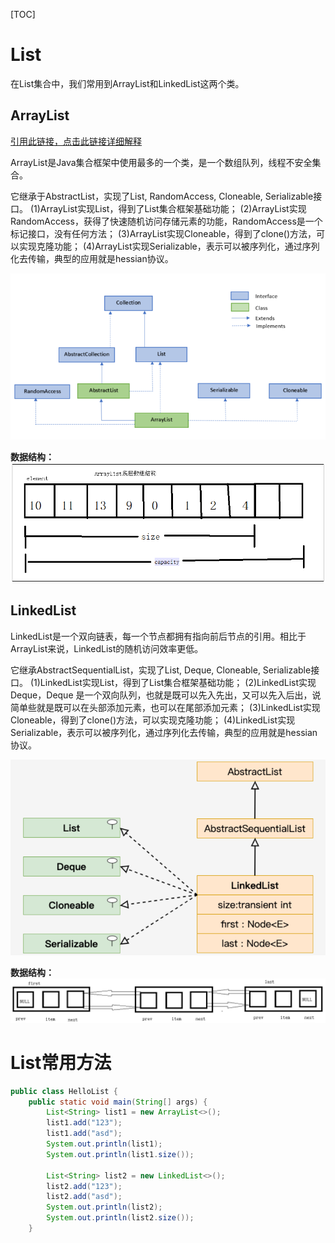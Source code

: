 [TOC]

# List

在List集合中，我们常用到ArrayList和LinkedList这两个类。

## ArrayList

[引用此链接，点击此链接详细解释](https://www.jianshu.com/p/25aa92f8d681)

ArrayList是Java集合框架中使用最多的一个类，是一个数组队列，线程不安全集合。

它继承于AbstractList，实现了List, RandomAccess, Cloneable, Serializable接口。
(1)ArrayList实现List，得到了List集合框架基础功能；
(2)ArrayList实现RandomAccess，获得了快速随机访问存储元素的功能，RandomAccess是一个标记接口，没有任何方法；
(3)ArrayList实现Cloneable，得到了clone()方法，可以实现克隆功能；
(4)ArrayList实现Serializable，表示可以被序列化，通过序列化去传输，典型的应用就是hessian协议。

![](./../../images/06ArrayList.png)

**数据结构：**
![](./../../images/06List.png)

## LinkedList

LinkedList是一个双向链表，每一个节点都拥有指向前后节点的引用。相比于ArrayList来说，LinkedList的随机访问效率更低。

它继承AbstractSequentialList，实现了List, Deque, Cloneable, Serializable接口。
(1)LinkedList实现List，得到了List集合框架基础功能；
(2)LinkedList实现Deque，Deque 是一个双向队列，也就是既可以先入先出，又可以先入后出，说简单些就是既可以在头部添加元素，也可以在尾部添加元素；
(3)LinkedList实现Cloneable，得到了clone()方法，可以实现克隆功能；
(4)LinkedList实现Serializable，表示可以被序列化，通过序列化去传输，典型的应用就是hessian协议。

![](./../../images/06LinkedList继承.png)

**数据结构：**
![](./../../images/06LinkedList.png)

# List常用方法

```java
public class HelloList {
    public static void main(String[] args) {
        List<String> list1 = new ArrayList<>();
        list1.add("123");
        list1.add("asd");
        System.out.println(list1);
        System.out.println(list1.size());

        List<String> list2 = new LinkedList<>();
        list2.add("123");
        list2.add("asd");
        System.out.println(list2);
        System.out.println(list2.size());
    }
```
